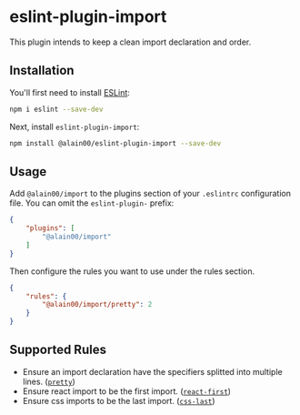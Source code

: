 # eslint-plugin-import

This plugin intends to keep a clean import declaration and order.

## Installation

You'll first need to install [ESLint](https://eslint.org/):

```sh
npm i eslint --save-dev
```

Next, install `eslint-plugin-import`:

```sh
npm install @alain00/eslint-plugin-import --save-dev
```

## Usage

Add `@alain00/import` to the plugins section of your `.eslintrc` configuration file. You can omit the `eslint-plugin-` prefix:

```json
{
    "plugins": [
        "@alain00/import"
    ]
}
```


Then configure the rules you want to use under the rules section.

```json
{
    "rules": {
        "@alain00/import/pretty": 2
    }
}
```

## Supported Rules

* Ensure an import declaration have the specifiers splitted into multiple lines. ([`pretty`])
* Ensure react import to be the first import. ([`react-first`])
* Ensure css imports to be the last import. ([`css-last`])

[`pretty`]: ./docs/rules/pretty.md
[`react-first`]: ./docs/rules/react-first.md
[`css-last`]: ./docs/rules/css-last.md

